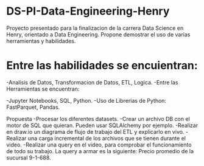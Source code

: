 # DS-PI-Data-Engineering-Henry
Proyecto presentado para la finalizacion de la carrera Data Science en Henry, orientado a Data Engineering. Propone demostrar el uso de varias herramientas y habilidades.

# Entre las habilidades se encuientran:
-Analisis de Datos, Transformacion de Datos, ETL, Logica.
-Entre las Herramientas se encuentran:

-Jupyter Notebooks, SQL, Python.
-Uso de Librerias de Python: FastParquet, Pandas.

Propuesta
-Procesar los diferentes datasets.
-Crear un archivo DB con el motor de SQL que quieran. Pueden usar SQLAlchemy por ejemplo.
-Realizar en draw.io un diagrama de flujo de trabajo del ETL y explicarlo en vivo.
-Realizar una carga incremental de los archivos que se tienen durante el video.
-Realizar una query en el video, para comprobar el funcionamiento de todo su trabajo. La query a armar es la siguiente: Precio promedio de la sucursal 9-1-688.
